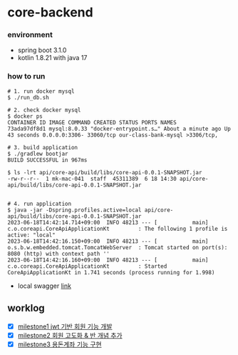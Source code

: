 # core-backend

### environment

- spring boot 3.1.0
- kotlin 1.8.21 with java 17

### how to run

```shell
# 1. run docker mysql
$ ./run_db.sh

# 2. check docker mysql
$ docker ps
CONTAINER ID IMAGE COMMAND CREATED STATUS PORTS NAMES
73ada97df8d1 mysql:8.0.33 "docker-entrypoint.s…" About a minute ago Up 43 seconds 0.0.0.0:3306- 33060/tcp our-class-bank-mysql >3306/tcp,

# 3. build application
$ ./gradlew bootjar
BUILD SUCCESSFUL in 967ms

$ ls -lrt api/core-api/build/libs/core-api-0.0.1-SNAPSHOT.jar
-rw-r--r--  1 mk-mac-041  staff  45311389  6 18 14:30 api/core-api/build/libs/core-api-0.0.1-SNAPSHOT.jar


# 4. run application
$ java -jar -Dspring.profiles.active=local api/core-api/build/libs/core-api-0.0.1-SNAPSHOT.jar
2023-06-18T14:42:14.714+09:00  INFO 48213 --- [           main] c.o.coreapi.CoreApiApplicationKt         : The following 1 profile is active: "local"
2023-06-18T14:42:16.150+09:00  INFO 48213 --- [           main] o.s.b.w.embedded.tomcat.TomcatWebServer  : Tomcat started on port(s): 8080 (http) with context path ''
2023-06-18T14:42:16.160+09:00  INFO 48213 --- [           main] c.o.coreapi.CoreApiApplicationKt         : Started CoreApiApplicationKt in 1.741 seconds (process running for 1.998)
```

- local swagger [link](http://localhost:8080/swagger-ui/index.html#/)

## worklog

- [x] [milestone1 jwt 기반 회원 기능 개발](https://github.com/Our-Class-Bank/core-backend/wiki/milestone1---jwt-%EA%B8%B0%EB%B0%98-%ED%9A%8C%EC%9B%90-%EA%B8%B0%EB%8A%A5-%EA%B0%9C%EB%B0%9C)
- [x] [milestone2 회원 고도화 & 반 개념 추가](https://github.com/Our-Class-Bank/core-backend/wiki/milestone2---%ED%9A%8C%EC%9B%90-%EA%B3%A0%EB%8F%84%ED%99%94-&-%EB%B0%98-%EA%B0%9C%EB%85%90-%EC%B6%94%EA%B0%80)
- [x] [milestone3 용돈계좌 기능 구현](https://github.com/Our-Class-Bank/core-backend/wiki/milestone3---%EC%9A%A9%EB%8F%88%EA%B3%84%EC%A2%8C-%EA%B8%B0%EB%8A%A5-%EA%B5%AC%ED%98%84)
